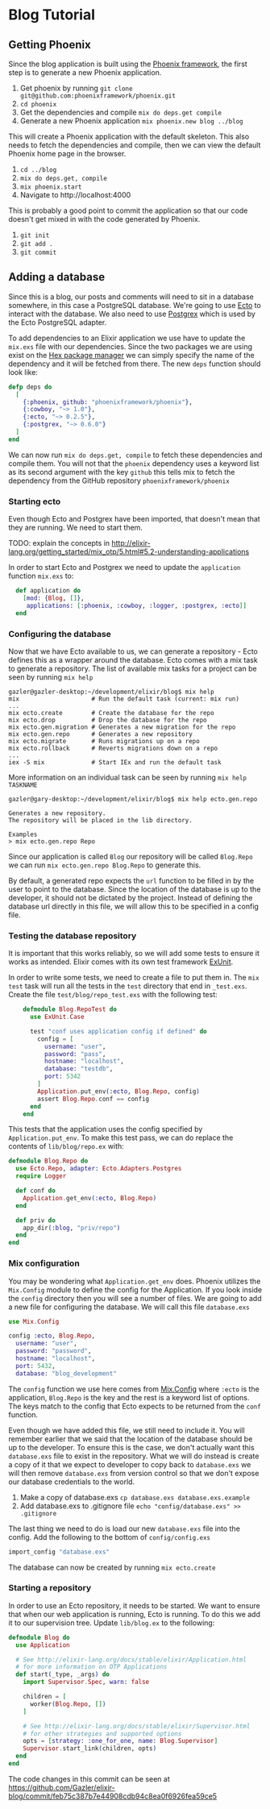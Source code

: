 # Blog Tutorial

## Getting Phoenix

Since the blog application is built using the [Phoenix framework](https://github.com/phoenixframework/phoenix), the first step is to generate a new Phoenix application.

1. Get phoenix by running `git clone git@github.com:phoenixframework/phoenix.git`
2. `cd phoenix`
3. Get the dependencies and compile `mix do deps.get compile`
4. Generate a new Phoenix application `mix phoenix.new blog ../blog`

This will create a Phoenix application with the default skeleton. This also needs to fetch the dependencies and compile, then we can view the default Phoenix home page in the browser.

1. `cd ../blog`
2. `mix do deps.get, compile`
3. `mix phoenix.start`
4. Navigate to http://localhost:4000

This is probably a good point to commit the application so that our code doesn't get mixed in with the code generated by Phoenix.

1. `git init`
2. `git add .`
3. `git commit`

## Adding a database

Since this is a blog, our posts and comments will need to sit in a database somewhere, in this case a PostgreSQL database. We're going to use [Ecto](https://github.com/elixir-lang/ecto) to interact with the database. We also need to use [Postgrex](https://github.com/ericmj/postgrex) which is used by the Ecto PostgreSQL adapter.

To add dependencies to an Elixir application we use have to update the `mix.exs` file with our dependencies. Since the two packages we are using exist on the [Hex package manager](https://hex.pm) we can simply specify the name of the dependency and it will be fetched from there. The new `deps` function should look like:

```elixir
defp deps do
  [
    {:phoenix, github: "phoenixframework/phoenix"},
    {:cowboy, "~> 1.0"},
    {:ecto, "~> 0.2.5"},
    {:postgrex, "~> 0.6.0"}
  ]
end
```

We can now run `mix do deps.get, compile` to fetch these dependencies and compile them. You will not that the `phoenix` dependency uses a keyword list as its second argument with the key `github` this tells mix to fetch the dependency from the GitHub repository `phoenixframework/phoenix`

### Starting ecto

Even though Ecto and Postgrex have been imported, that doesn't mean that they are running. We need to start them.

TODO: explain the concepts in http://elixir-lang.org/getting_started/mix_otp/5.html#5.2-understanding-applications

In order to start Ecto and Postgrex we need to update the `application` function `mix.exs` to:

```elixir
  def application do
    [mod: {Blog, []},
     applications: [:phoenix, :cowboy, :logger, :postgrex, :ecto]]
  end
```

### Configuring the database

Now that we have Ecto available to us, we can generate a repository - Ecto defines this as a wrapper around the database. Ecto comes with a mix task to generate a repository. The list of available mix tasks for a project can be seen by running `mix help`

    gazler@gazler-desktop:~/development/elixir/blog$ mix help
    mix                    # Run the default task (current: mix run)
    ...
    mix ecto.create        # Create the database for the repo
    mix ecto.drop          # Drop the database for the repo
    mix ecto.gen.migration # Generates a new migration for the repo
    mix ecto.gen.repo      # Generates a new repository
    mix ecto.migrate       # Runs migrations up on a repo
    mix ecto.rollback      # Reverts migrations down on a repo
    ...
    iex -S mix             # Start IEx and run the default task

More information on an individual task can be seen by running `mix help TASKNAME`

    gazler@gary-desktop:~/development/elixir/blog$ mix help ecto.gen.repo

    Generates a new repository.
    The repository will be placed in the lib directory.

    Examples
    > mix ecto.gen.repo Repo

Since our application is called `Blog` our repository will be called `Blog.Repo` we can run `mix ecto.gen.repo Blog.Repo` to generate this.

By default, a generated repo expects the `url` function to be filled in by the user to point to the database. Since the location of the database is up to the developer, it should not be dictated by the project. Instead of defining the database url directly in this file, we will allow this to be specified in a config file.

### Testing the database repository

It is important that this works reliably, so we will add some tests to ensure it works as intended. Elixir comes with its own test framework [ExUnit](http://elixir-lang.org/getting_started/mix_otp/1.html#1.3-running-tests).

In order to write some tests, we need to create a file to put them in. The `mix test` task will run all the tests in the `test` directory that end in `_test.exs`. Create the file `test/blog/repo_test.exs` with the following test:

```elixir
    defmodule Blog.RepoTest do
      use ExUnit.Case

      test "conf uses application config if defined" do
        config = [
          username: "user",
          password: "pass",
          hostname: "localhost",
          database: "testdb",
          port: 5342
        ]
        Application.put_env(:ecto, Blog.Repo, config)
        assert Blog.Repo.conf == config
      end
    end
```

This tests that the application uses the config specified by `Application.put_env`. To make this test pass, we can do replace the contents of `lib/blog/repo.ex` with:

```elixir
defmodule Blog.Repo do
  use Ecto.Repo, adapter: Ecto.Adapters.Postgres
  require Logger

  def conf do
    Application.get_env(:ecto, Blog.Repo)
  end

  def priv do
    app_dir(:blog, "priv/repo")
  end
end
```

### Mix configuration

You may be wondering what `Application.get_env` does. Phoenix utilizes the `Mix.Config` module to define the config for the Application. If you look inside the `config` directory then you will see a number of files. We are going to add a new file for configuring the database. We will call this file `database.exs`

```elixir
use Mix.Config

config :ecto, Blog.Repo,
  username: "user",
  password: "password",
  hostname: "localhost",
  port: 5432,
  database: "blog_development"
```

The `config` function we use here comes from [Mix.Config](http://elixir-lang.org/docs/stable/mix/Mix.Config.html#config/3) where `:ecto` is the application, `Blog.Repo` is the key and the rest is a keyword list of options. The keys match to the config that Ecto expects to be returned from the `conf` function.

Even though we have added this file, we still need to include it. You will remember earlier that we said that the location of the database should be up to the developer. To ensure this is the case, we don't actually want this `database.exs` file to exist in the repository. What we will do instead is create a copy of it that we expect to developer to copy back to `database.exs` we will then remove `database.exs` from version control so that we don't expose our database credentials to the world.

1) Make a copy of database.exs `cp database.exs database.exs.example`
2) Add database.exs to .gitignore file `echo "config/database.exs" >> .gitignore`

The last thing we need to do is load our new `database.exs` file into the config. Add the following to the bottom of `config/config.exs`

```elixir
import_config "database.exs"
```

The database can now be created by running `mix ecto.create`

### Starting a repository

In order to use an Ecto repository, it needs to be started. We want to ensure that when our web application is running, Ecto is running. To do this we add it to our supervision tree. Update `lib/blog.ex` to the following:

```elixir
defmodule Blog do
  use Application

  # See http://elixir-lang.org/docs/stable/elixir/Application.html
  # for more information on OTP Applications
  def start(_type, _args) do
    import Supervisor.Spec, warn: false

    children = [
      worker(Blog.Repo, [])
    ]

    # See http://elixir-lang.org/docs/stable/elixir/Supervisor.html
    # for other strategies and supported options
    opts = [strategy: :one_for_one, name: Blog.Supervisor]
    Supervisor.start_link(children, opts)
  end
end
```

The code changes in this commit can be seen at https://github.com/Gazler/elixir-blog/commit/feb75c387b7e44908cdb94c8ea0f6926fea59ce5
